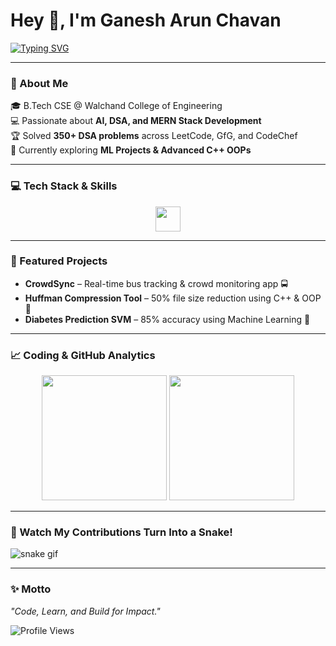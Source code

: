 # Hey 👋, I'm Ganesh Arun Chavan  

[![Typing SVG](https://readme-typing-svg.demolab.com?font=Fira+Code&size=24&pause=1000&color=00F7FF&width=435&lines=Computer+Science+Undergrad;AI+%7C+ML+Enthusiast;MERN+Stack+%7C+DSA+Explorer)](https://git.io/typing-svg)

---

### 🚀 About Me
🎓 B.Tech CSE @ Walchand College of Engineering  
💻 Passionate about **AI, DSA, and MERN Stack Development**  
🏆 Solved **350+ DSA problems** across LeetCode, GfG, and CodeChef  
🌱 Currently exploring **ML Projects & Advanced C++ OOPs**  

---

### 💻 Tech Stack & Skills
<p align="center">
<img src="https://skillicons.dev/icons?i=cpp,python,html,css,react,nodejs,express,mysql,git,github" height="40"/>
</p>

---

### 🌟 Featured Projects
- **CrowdSync** – Real-time bus tracking & crowd monitoring app 🚍  
- **Huffman Compression Tool** – 50% file size reduction using C++ & OOP 📂  
- **Diabetes Prediction SVM** – 85% accuracy using Machine Learning 🧠  

---

### 📈 Coding & GitHub Analytics
<p align="center">
<img src="https://leetcard.jacoblin.cool/Ganesh-Chavhan?theme=light&font=Nunito" height="200"/>
<img src="https://github-readme-streak-stats.herokuapp.com/?user=Ganesh-Chavhan&theme=react&hide_border=true" height="200"/>
</p>

---

### 🐍 Watch My Contributions Turn Into a Snake!
![snake gif](https://github.com/Ganesh-Chavhan/Ganesh-Chavhan/blob/output/github-contribution-grid-snake.svg)

---

### ✨ Motto
*"Code, Learn, and Build for Impact."*  

![Profile Views](https://komarev.com/ghpvc/?username=Ganesh-Chavhan&color=brightgreen)
